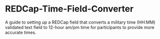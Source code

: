 # REDCap-Time-Field-Converter
A guide to setting up a REDCap field that converts a military time (HH:MM) validated text field to 12-hour am/pm time for participants to provide more accurate times.
